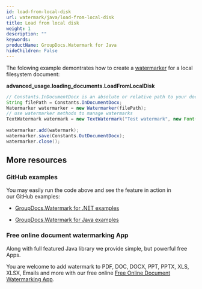 ```yaml
---
id: load-from-local-disk
url: watermark/java/load-from-local-disk
title: Load from local disk
weight: 1
description: ""
keywords: 
productName: GroupDocs.Watermark for Java
hideChildren: False
---
```

The folowing example demontrates how to create a [watermarker](https://apireference.groupdocs.com/watermark/java/com.groupdocs.watermark/Watermarker) for a local filesystem document:

**advanced\_usage.loading\_documents.LoadFromLocalDisk**

```java
// Constants.InDocumentDocx is an absolute or relative path to your document. Ex: "C:\\Docs\\document.docx"
String filePath = Constants.InDocumentDocx;                                                                 
Watermarker watermarker = new Watermarker(filePath);                                                        
// use watermarker methods to manage watermarks                                                             
TextWatermark watermark = new TextWatermark("Test watermark", new Font("Arial", 12));                       
                                                                                                            
watermarker.add(watermark);                                                                                 
watermarker.save(Constants.OutDocumentDocx);                                                                
watermarker.close();                                                                                      
```

## More resources

### GitHub examples

You may easily run the code above and see the feature in action in our GitHub examples:

*   [GroupDocs.Watermark for .NET examples](https://github.com/groupdocs-watermark/GroupDocs.Watermark-for-.NET)
    
*   [GroupDocs.Watermark for Java examples](https://github.com/groupdocs-watermark/GroupDocs.Watermark-for-Java)
    

### Free online document watermarking App

Along with full featured Java library we provide simple, but powerful free Apps.

You are welcome to add watermark to PDF, DOC, DOCX, PPT, PPTX, XLS, XLSX, Emails and more with our free online [Free Online Document Watermarking App](https://products.groupdocs.app/watermark).
